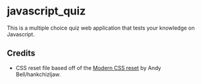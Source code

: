 # javascript_quiz
This is a multiple choice quiz web application that tests your knowledge on Javascript.

## Credits

* CSS reset file based off of the <a href="https://github.com/hankchizljaw/modern-css-reset">Modern CSS reset</a> by Andy Bell/hankchizljaw.